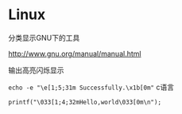 # Linux

分类显示GNU下的工具

http://www.gnu.org/manual/manual.html

输出高亮闪烁显示

`echo -e "\e[1;5;31m Successfully.\x1b[0m"`
c语言

`printf("\033[1;4;32mHello,world\033[0m\n");`
